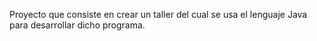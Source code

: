 Proyecto que consiste en crear un taller del cual se usa el lenguaje Java para desarrollar dicho programa.
